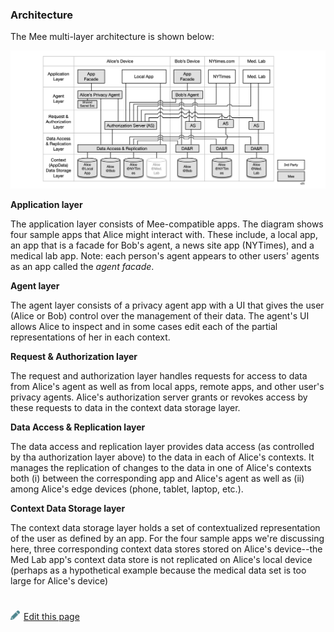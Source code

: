 ### Architecture

The Mee multi-layer architecture is shown below:

![architecture](./images/architecture.png)

**Application layer**

The application layer consists of Mee-compatible apps. The diagram shows four sample apps that Alice might interact with. These include, a local app, an app that is a facade for Bob's agent, a news site app (NYTimes), and a medical lab app. Note: each person's agent appears to other users' agents as an app called the *agent facade*. 

**Agent layer**

The agent layer consists of a privacy agent app with a UI that gives the user (Alice or Bob) control over the management of their data. The agent's UI allows Alice to inspect and in some cases edit each of the partial representations of her in each context. 

**Request & Authorization layer**

The request and authorization layer handles requests for access to data from Alice's agent as well as from local apps, remote apps, and other user's privacy agents. Alice's authorization server grants or revokes access by these requests to data in the context data storage layer. 

**Data Access & Replication layer**

The data access and replication layer provides data access (as controlled by tha authorization layer above) to the data in each of Alice's contexts. It manages the replication of changes to the data in one of Alice's contexts both (i) between the corresponding app and Alice's agent as well as (ii) among Alice's edge devices (phone, tablet, laptop, etc.).

**Context Data Storage layer**

The context data storage layer holds a set of contextualized representation of the user as defined by an app. For the four sample apps we're discussing here, three corresponding context data stores stored on Alice's device--the Med Lab app's context data store is not replicated on Alice's local device (perhaps as a hypothetical example because the medical data set is too large for Alice's device)


#
[<p><img src="images/edit.svg" style="width: 15px;margin-right: 6px;text-color: #4F868E;" alt="Edit Page" />Edit this page</p>](https://github.com/MeeProject/docs/edit/develop/src/Architecture.md)
